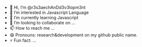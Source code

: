 - 👋 Hi, I’m @r3s3aechAnDd3v3lopm3nt
- 👀 I’m interested in Javascript Language
- 🌱 I’m currently learning Javascript
- 💞️ I’m looking to collaborate on ...
- 📫 How to reach me ...
- 😄 Pronouns: research&development on my github public name.
- ⚡ Fun fact: ...

<!---
r3s3aechAnDd3v3lopm3nt/r3s3aechAnDd3v3lopm3nt is a ✨ special ✨ repository because its `README.md` (this file) appears on your GitHub profile.
You can click the Preview link to take a look at your changes.
--->
